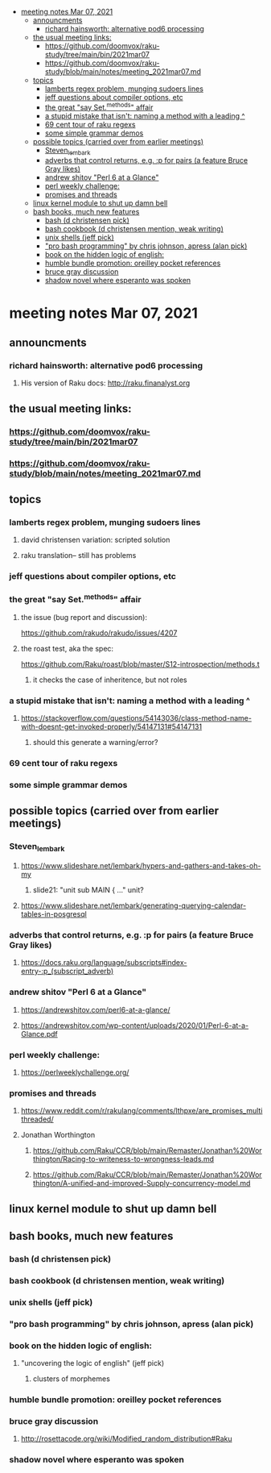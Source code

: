 - [meeting notes Mar 07, 2021](#orgd489839)
  - [announcments](#org73edf64)
    - [richard hainsworth: alternative pod6 processing](#orgb44f449)
  - [the usual meeting links:](#org2f7a87a)
    - [<https://github.com/doomvox/raku-study/tree/main/bin/2021mar07>](#org1efa336)
    - [<https://github.com/doomvox/raku-study/blob/main/notes/meeting_2021mar07.md>](#org8ed1540)
  - [topics](#org2e1e246)
    - [lamberts regex problem, munging sudoers lines](#org042d274)
    - [jeff questions about compiler options, etc](#org979620f)
    - [the great "say Set.<sup>methods</sup>" affair](#org54e4512)
    - [a stupid mistake that isn't: naming a method with a leading ^](#org3d4fcb8)
    - [69 cent tour of raku regexs](#orgfa7804b)
    - [some simple grammar demos](#org9cc28b5)
  - [possible topics (carried over from earlier meetings)](#org6943f95)
    - [Steven<sub>lembark</sub>](#orgac944ae)
    - [adverbs that control returns, e.g. :p for pairs (a feature Bruce Gray likes)](#org500d19d)
    - [andrew shitov "Perl 6 at a Glance"](#orgef90703)
    - [perl weekly challenge:](#org81df6a3)
    - [promises and threads](#orgd910149)
  - [linux kernel module to shut up damn bell](#org282b89b)
  - [bash books, much new features](#orgc2dc3a7)
    - [bash          (d christensen pick)](#orgf169fee)
    - [bash cookbook (d christensen mention, weak writing)](#org755dd21)
    - [unix shells (jeff pick)](#orgbaa5b8b)
    - ["pro bash programming" by chris johnson, apress (alan pick)](#orgdbc7c8e)
    - [book on the hidden logic of english:](#org26bb9ac)
    - [humble bundle promotion: oreilley pocket references](#org9ce8579)
    - [bruce gray discussion](#orgf6ab64c)
    - [shadow novel where esperanto was spoken](#org6270320)


<a id="orgd489839"></a>

# meeting notes Mar 07, 2021


<a id="org73edf64"></a>

## announcments


<a id="orgb44f449"></a>

### richard hainsworth: alternative pod6 processing

1.  His version of Raku docs: <http://raku.finanalyst.org>


<a id="org2f7a87a"></a>

## the usual meeting links:


<a id="org1efa336"></a>

### <https://github.com/doomvox/raku-study/tree/main/bin/2021mar07>


<a id="org8ed1540"></a>

### <https://github.com/doomvox/raku-study/blob/main/notes/meeting_2021mar07.md>


<a id="org2e1e246"></a>

## topics


<a id="org042d274"></a>

### lamberts regex problem, munging sudoers lines

1.  david christensen variation: scripted solution

2.  raku translation&#x2013; still has problems


<a id="org979620f"></a>

### jeff questions about compiler options, etc


<a id="org54e4512"></a>

### the great "say Set.<sup>methods</sup>" affair

1.  the issue (bug report and discussion):

    <https://github.com/rakudo/rakudo/issues/4207>

2.  the roast test, aka the spec:

    <https://github.com/Raku/roast/blob/master/S12-introspection/methods.t>
    
    1.  it checks the case of inheritence, but not roles


<a id="org3d4fcb8"></a>

### a stupid mistake that isn't: naming a method with a leading ^

1.  <https://stackoverflow.com/questions/54143036/class-method-name-with-doesnt-get-invoked-properly/54147131#54147131>

    1.  should this generate a warning/error?


<a id="orgfa7804b"></a>

### 69 cent tour of raku regexs


<a id="org9cc28b5"></a>

### some simple grammar demos


<a id="org6943f95"></a>

## possible topics (carried over from earlier meetings)


<a id="orgac944ae"></a>

### Steven<sub>lembark</sub>

1.  <https://www.slideshare.net/lembark/hypers-and-gathers-and-takes-oh-my>

    1.  slide21:  "unit sub MAIN { &#x2026;"  unit?

2.  <https://www.slideshare.net/lembark/generating-querying-calendar-tables-in-posgresql>


<a id="org500d19d"></a>

### adverbs that control returns, e.g. :p for pairs (a feature Bruce Gray likes)

1.  <https://docs.raku.org/language/subscripts#index-entry-:p_(subscript_adverb)>


<a id="orgef90703"></a>

### andrew shitov "Perl 6 at a Glance"

1.  <https://andrewshitov.com/perl6-at-a-glance/>

2.  <https://andrewshitov.com/wp-content/uploads/2020/01/Perl-6-at-a-Glance.pdf>


<a id="org81df6a3"></a>

### perl weekly challenge:

1.  <https://perlweeklychallenge.org/>


<a id="orgd910149"></a>

### promises and threads

1.  <https://www.reddit.com/r/rakulang/comments/lthpxe/are_promises_multithreaded/>

2.  Jonathan Worthington

    1.  <https://github.com/Raku/CCR/blob/main/Remaster/Jonathan%20Worthington/Racing-to-writeness-to-wrongness-leads.md>
    
    2.  <https://github.com/Raku/CCR/blob/main/Remaster/Jonathan%20Worthington/A-unified-and-improved-Supply-concurrency-model.md>


<a id="org282b89b"></a>

## linux kernel module to shut up damn bell


<a id="orgc2dc3a7"></a>

## bash books, much new features


<a id="orgf169fee"></a>

### bash          (d christensen pick)


<a id="org755dd21"></a>

### bash cookbook (d christensen mention, weak writing)


<a id="orgbaa5b8b"></a>

### unix shells (jeff pick)


<a id="orgdbc7c8e"></a>

### "pro bash programming" by chris johnson, apress (alan pick)


<a id="org26bb9ac"></a>

### book on the hidden logic of english:

1.  "uncovering the logic of english" (jeff pick)

    1.  clusters of morphemes


<a id="org9ce8579"></a>

### humble bundle promotion: oreilley pocket references


<a id="orgf6ab64c"></a>

### bruce gray discussion

1.  <http://rosettacode.org/wiki/Modified_random_distribution#Raku>


<a id="org6270320"></a>

### shadow novel where esperanto was spoken
